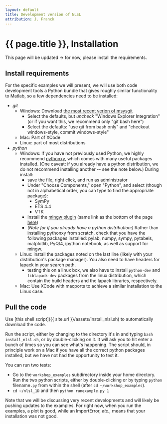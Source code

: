 ```yaml
---
layout: default
title: Development version of NLSL
attribution: J. Franck
---
```

# {{ page.title }}, Installation
This page will be updated → for now, please install the requirements.

## Install requirements

For the specific examples we will present, we will use both code development tools a Python bundle that gives roughly similar functionality to Matlab, so a few dependencies need to be installed:

- *git*
    - Windows: Download [the most recent verion of msysgit](https://github.com/msysgit/msysgit/releases/download/Git-1.9.5-preview20150319/Git-1.9.5-preview20150319.exe)
        - Select the defaults, but *uncheck* "Windows Explorer Integration" (or if you want this, we recommend only "git bash here")
        - Select the defaults: "use git from bash only" and "checkout windows-style, commit windows-style"
    - Mac: Part of XCode
    - Linux: part of most distributions
- *python*
    - Windows: If you have not previously used Python, we highly recommend [pythonxy](https://code.google.com/p/pythonxy/wiki/Downloads), which comes with many useful packages installed.  (One caveat: if you already have a python distribution, we do not recommend installing another -- see the note below.) During install:
        - save the file, right click, and run as administrator
        - Under "Choose Components," open "Python", and select (though not in alphabetical order, you can type to find the appropriate package):
            - SymPy
            - ETS 4.4 
            - VTK
        - Install the [mingw plugin](http://sourceforge.net/projects/python-xy/files/plugins/mingw-4.8.1-3.exe/download) (same link as the bottom of the page [here](https://code.google.com/p/pythonxy/wiki/AdditionalPlugins))
        - *(Note for if you already have a python distribution:)* Rather than installing pythonxy from scratch, check that you have the following packages installed: pylab, numpy, sympy, pytabels, matplotlib, PyQt4, ipython notebook, as well as support for mingw. 
    - Linux: install the packages noted on the last line (likely with your distribution's package manager).  You also need to have headers for lapack in your search path.
        - testing this on a linux box, we also have to install `python-dev` and `liblapack-dev` packages from the linux distribution, which contain the build headers and the lapack libraries, respectively.
    - Mac: Use XCode with macports to achieve a similar installation to the Linux case.

## Pull the code

Use
[this shell script]({{ site.url }}/assets/install_nlsl.sh)
to automatically download the code.

Run the script, either by changing to the directory it's in and typing `bash install_nlsl.sh`, or by double-clicking on it.
It will ask you to hit enter a bunch of times so you can see what's happening.
The script should, in principle work on a Mac if you have all the correct python packages installed, but we have not had the opportunity to test it.

You can run two tests:
- Go to the `workshop_examples` subdirectory inside your home directory.  Run the two python scripts, either by double-clicking or by typing `python `filename`.py` from within the shell (after `cd ~/workshop_examples`).
- `cd ~/nlsl_1D` and then `python runexample.py 1`

Note that we will be discussing very recent developments and will likely be pushing updates to the examples.
For right now, when you run the examples, a plot is good, while an ImportError, *etc.,* means that your installation was not good.


<!--
- *pyspecdata*: this is a home-build module that allows for some data processing.


Open a shell (terminal on Mac/Linux, git bash on Windows), and type
`git clone https://jfranck@bitbucket.org/jfranck/nlsl.git`
then `git checkout python`.

*Note that this page might be updated -- please check back later*

Note that this will allow you to update changes to the code that we upload before the workshop.

This version is only for the workshop, and is a work in progress.
Please do not distribute this code or use it for your research yet.  Rather, see the code at the [ACERT webpage](http://www.acert.cornell.edu/index_files/acert_resources.php), where we will also post links to this code when it is complete.
-->
